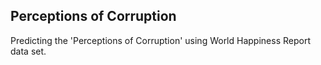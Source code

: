 ## Perceptions of Corruption

Predicting the 'Perceptions of Corruption' using World Happiness Report data set.
